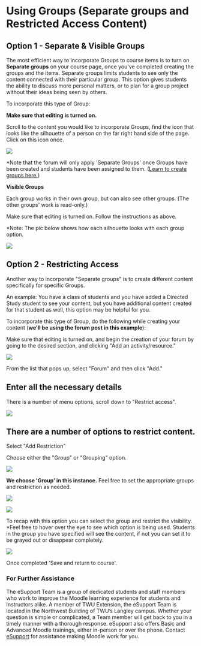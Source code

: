 # Using Groups \(Separate groups and Restricted Access Content\)

## Option 1 - Separate & Visible Groups

The most efficient way to incorporate Groups to course items is to turn on **Separate groups** on your course page, once you've completed creating the groups and the items. Separate groups limits students to see only the content connected with their particular group. This option gives students the ability to discuss more personal matters, or to plan for a group project without their ideas being seen by others.

To incorporate this type of Group:

**Make sure that editing is turned on.**

Scroll to the content you would like to incorporate Groups, find the icon that looks like the silhouette of a person on the far right hand side of the page. Click on this icon once.

![](/assets/groups-settings-1.png)

\*Note that the forum will only apply 'Separate Groups' once Groups have been created and students have been assigned to them. \([Learn to create groups here.](https://twonline.gitbook.io/moodlefaq/~/edit/drafts/-LIReiRkB7ZiltBhboHz/faculty/creating-groups-and-groupings)\)

**Visible Groups**

Each group works in their own group, but can also see other groups. \(The other groups' work is read-only.\)

Make sure that editing is turned on. Follow the instructions as above.

\*Note: The pic below shows how each silhouette looks with each group option.

![](/assets/groups-settings-8.png)


## Option 2 - Restricting Access

Another way to incorporate "Separate groups" is to create different content specifically for specific Groups.

An example: You have a class of students and you have added a Directed Study student to see your content, but you have additional content created for that student as well, this option may be helpful for you.

To incorporate this type of Group, do the following while creating your content \(**we'll be using the forum post in this example**\):

Make sure that editing is turned on, and begin the creation of your forum by going to the desired section, and clicking "Add an activity/resource."

![](/assets/groups-settings-2.png)

From the list that pops up, select "Forum" and then click "Add."

## Enter all the necessary details

There is a number of menu options, scroll down to "Restrict access".

![](/assets/groups-settings-3.png)

## There are a number of options to restrict content.

Select "Add Restriction"

Choose either the "Group" or "Grouping" option.

![](/assets/groups-settings-4.png)

**We choose 'Group' in this instance.**
Feel free to set the appropriate groups and restriction as needed.

![](/assets/groups-settings-5.png)

![](/assets/groups-settings-6.png)

To recap with this option you can select the group and restrict the visibility. \*Feel free to hover over the eye to see which option is being used.
Students in the group you have specified will see the content, if not you can set it to be grayed out or disappear completely.

![](/assets/groups-settings-7.png)

Once completed 'Save and return to course'.


### For Further Assistance

The eSupport Team is a group of dedicated students and staff members who work to improve the Moodle learning experience for students and Instructors alike. A member of TWU Extension, the eSupport Team is located in the Northwest Building of TWU’s Langley campus. Whether your question is simple or complicated, a Team member will get back to you in a timely manner with a thorough response. eSupport also offers Basic and Advanced Moodle trainings, either in-person or over the phone. Contact [eSupport](https://trinitywestern.teamdynamix.com/TDClient/Requests/ServiceDet?ID=16141) for assistance making Moodle work for you.
